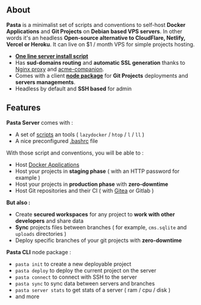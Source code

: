 
## About

**Pasta** is a minimalist set of scripts and conventions to self-host **Docker Applications** and **Git Projects** on **Debian based VPS servers**.
In other words it's an headless **Open-source alternative to CloudFlare, Netlify, Vercel or Heroku**. It can live on $1 / month VPS for simple projects hosting.

- **[One line server install script](https://zouloux.github.io/pasta/#/00.server/00.install/03.install-pasta-server)**
- Has **sud-domains routing** and **automatic SSL generation** thanks to [Nginx proxy](https://github.com/nginx-proxy/nginx-proxy) and [acme-companion](https://github.com/nginx-proxy/acme-companion).
- Comes with a client **[node package](https://www.npmjs.com/package/@zouloux/pasta-cli)** for **Git Projects** deployments and **servers managements**.
- Headless by default and **SSH based** for admin


## Features

**Pasta Server** comes with :
- A set of [scripts](https://zouloux.github.io/pasta/#/./00.server/01.after-installation/02.available-scripts) an tools ( `lazydocker` / `htop` / `l` / `ll` )
- A nice preconfigured [.bashrc](./server/.bashrc) file

With those script and conventions, you will be able to :
- Host [Docker Applications](https://zouloux.github.io/pasta/#/./00.server/02.applications/0.index)
- Host your projects in **staging phase** ( with an HTTP password for example )
- Host your projects in **production phase** with **zero-downtime**
- Host Git repositories and their CI ( with [Gitea](https://zouloux.github.io/pasta/#/./00.server/02.applications/00.gitea) or Gitlab )

**But also :**
- Create **secured workspaces** for any project to **work with other developers** and share data
- **Sync** projects files between branches ( for example, `cms.sqlite` and `uploads` directories )
- Deploy specific branches of your git projects with **zero-downtime**

**Pasta CLI** node package :
- `pasta init` to create a new deployable project
- `pasta deploy` to deploy the current project on the server
- `pasta connect` to connect with SSH to the server
- `pasta sync` to sync data between servers and branches
- `pasta server stats` to get stats of a server ( ram / cpu / disk )
- and more
